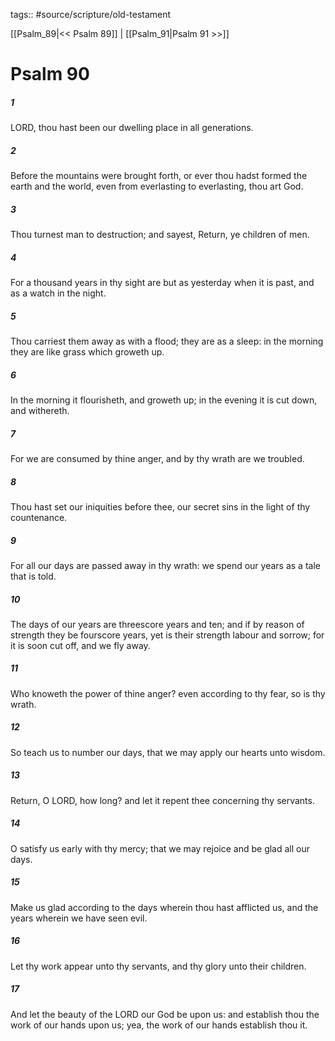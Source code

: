 tags:: #source/scripture/old-testament

[[Psalm_89|<< Psalm 89]] | [[Psalm_91|Psalm 91 >>]]

# Psalm 90

##### 1

LORD, thou hast been our dwelling place in all generations.

##### 2

Before the mountains were brought forth, or ever thou hadst formed the earth and the world, even from everlasting to everlasting, thou art God.

##### 3

Thou turnest man to destruction; and sayest, Return, ye children of men.

##### 4

For a thousand years in thy sight are but as yesterday when it is past, and as a watch in the night.

##### 5

Thou carriest them away as with a flood; they are as a sleep: in the morning they are like grass which groweth up.

##### 6

In the morning it flourisheth, and groweth up; in the evening it is cut down, and withereth.

##### 7

For we are consumed by thine anger, and by thy wrath are we troubled.

##### 8

Thou hast set our iniquities before thee, our secret sins in the light of thy countenance.

##### 9

For all our days are passed away in thy wrath: we spend our years as a tale that is told.

##### 10

The days of our years are threescore years and ten; and if by reason of strength they be fourscore years, yet is their strength labour and sorrow; for it is soon cut off, and we fly away.

##### 11

Who knoweth the power of thine anger? even according to thy fear, so is thy wrath.

##### 12

So teach us to number our days, that we may apply our hearts unto wisdom.

##### 13

Return, O LORD, how long? and let it repent thee concerning thy servants.

##### 14

O satisfy us early with thy mercy; that we may rejoice and be glad all our days.

##### 15

Make us glad according to the days wherein thou hast afflicted us, and the years wherein we have seen evil.

##### 16

Let thy work appear unto thy servants, and thy glory unto their children.

##### 17

And let the beauty of the LORD our God be upon us: and establish thou the work of our hands upon us; yea, the work of our hands establish thou it.
